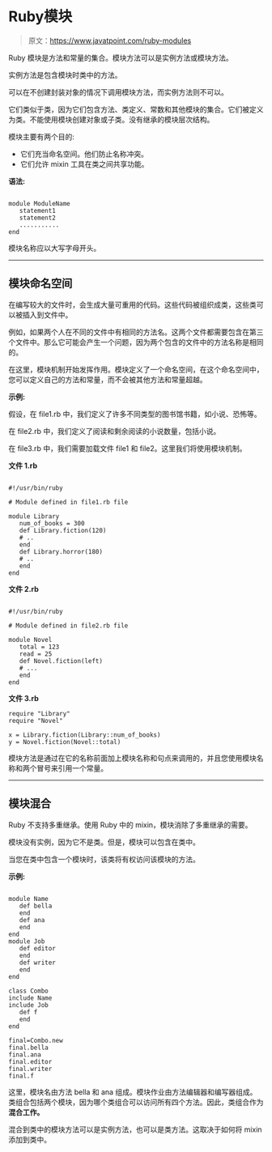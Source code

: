 # Ruby模块

> 原文：<https://www.javatpoint.com/ruby-modules>

Ruby 模块是方法和常量的集合。模块方法可以是实例方法或模块方法。

实例方法是包含模块时类中的方法。

可以在不创建封装对象的情况下调用模块方法，而实例方法则不可以。

它们类似于类，因为它们包含方法、类定义、常数和其他模块的集合。它们被定义为类。不能使用模块创建对象或子类。没有继承的模块层次结构。

模块主要有两个目的:

*   它们充当命名空间。他们防止名称冲突。
*   它们允许 mixin 工具在类之间共享功能。

**语法:**

```

module ModuleName
   statement1
   statement2
   ...........
end

```

模块名称应以大写字母开头。

* * *

## 模块命名空间

在编写较大的文件时，会生成大量可重用的代码。这些代码被组织成类，这些类可以被插入到文件中。

例如，如果两个人在不同的文件中有相同的方法名。这两个文件都需要包含在第三个文件中。那么它可能会产生一个问题，因为两个包含的文件中的方法名称是相同的。

在这里，模块机制开始发挥作用。模块定义了一个命名空间，在这个命名空间中，您可以定义自己的方法和常量，而不会被其他方法和常量超越。

**示例:**

假设，在 file1.rb 中，我们定义了许多不同类型的图书馆书籍，如小说、恐怖等。

在 file2.rb 中，我们定义了阅读和剩余阅读的小说数量，包括小说。

在 file3.rb 中，我们需要加载文件 file1 和 file2。这里我们将使用模块机制。

**文件 1.rb**

```

#!/usr/bin/ruby 

# Module defined in file1.rb file 

module Library 
   num_of_books = 300 
   def Library.fiction(120) 
   # .. 
   end 
   def Library.horror(180) 
   # .. 
   end 
end

```

**文件 2.rb**

```

#!/usr/bin/ruby 

# Module defined in file2.rb file 

module Novel 
   total = 123 
   read = 25 
   def Novel.fiction(left) 
   # ... 
   end 
end

```

**文件 3.rb**

```
require "Library" 
require "Novel" 

x = Library.fiction(Library::num_of_books) 
y = Novel.fiction(Novel::total)

```

模块方法是通过在它的名称前面加上模块名称和句点来调用的，并且您使用模块名称和两个冒号来引用一个常量。

* * *

## 模块混合

Ruby 不支持多重继承。使用 Ruby 中的 mixin，模块消除了多重继承的需要。

模块没有实例，因为它不是类。但是，模块可以包含在类中。

当您在类中包含一个模块时，该类将有权访问该模块的方法。

**示例:**

```

module Name 
   def bella 
   end 
   def ana 
   end 
end 
module Job 
   def editor 
   end 
   def writer 
   end 
end 

class Combo 
include Name 
include Job 
   def f 
   end 
end 

final=Combo.new 
final.bella 
final.ana 
final.editor 
final.writer 
final.f

```

这里，模块名由方法 bella 和 ana 组成。模块作业由方法编辑器和编写器组成。类组合包括两个模块，因为哪个类组合可以访问所有四个方法。因此，类组合作为**混合工作。**

混合到类中的模块方法可以是实例方法，也可以是类方法。这取决于如何将 mixin 添加到类中。
